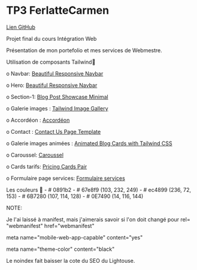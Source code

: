 
# TP3 FerlatteCarmen
[Lien GitHub](https://carmenferlatte.github.io/TP3__FerlatteCarmen/)

Projet final du cours Intégration Web

Présentation de mon portefolio et mes services de Webmestre.

Utilisation de composants Tailwind🧮

o Navbar: [Beautiful Responsive Navbar](https://tailwindflex.com/@akram6t/beautifull-responsive-navbar)

o Hero: [Beautiful Responsive Navbar](https://tailwindflex.com/@Aman300/header-page)

o Section-1: [Blog Post Showcase Minimal](https://tailwindflex.com/@henrik/blog-post-showcase-minimal)

o Galerie images : [Tailwind Image Gallery](https://tailwindflex.com/@alok/tailwind-image-gallery)

o Accordéon : [Accordéon](https://www.creative-tim.com/twcomponents/component/faq-1)

o Contact : [Contact Us Page Template](https://tailwindflex.com/@lukas-muller/contact-us-page-template)

o Galerie images animées : [Animated Blog Cards with Tailwind CSS](https://tailwindflex.com/@michael-andreuzza/animated-blog-cards-with-tailwind-css)

o Caroussel: [Caroussel](https://flowbite.com/docs/components/carousel/)

o Cards tarifs: [Pricing Cards Pair](https://tailwindflex.com/@samuel33/pricing-cards-pair)

o Formulaire page services: [Formulaire services](https://tailwindflex.com/@sophia-baker/form-for-editing-items)

Les couleurs 🧮
    - # 0891b2
    - # 67e8f9 (103, 232, 249)
    - # ec4899 (236, 72, 153)
    - # 6B7280 (107, 114, 128)
    - # 0E7490 (14, 116, 144)


NOTE:
  <link
  rel="manifest" href="manifest.json"
  > <!--Web app manifest should have the filename extension 'webmanifest'.Microsoft Edge Toolsmanifest-file-extension-->
  Je l'ai laissé à manifest, mais j'aimerais savoir si l'on doit changé pour rel= "webmanifest" href="webmanifest"

 meta name="mobile-web-app-capable" content="yes"
<!-- <meta name="apple-mobile-web-app-capable" content="yes" > // is deprecated--> 

meta name="theme-color" content="black"
<!--'meta[name=theme-color]' is not supported by Firefox, Firefox for Android, Opera.-->

<!-- <meta name="robots" content="noindex, nofollow"> -->
Le noindex fait baisser la cote du SEO du Lightouse.
